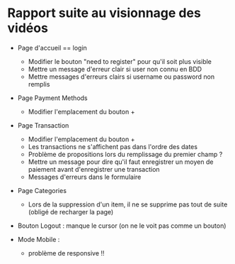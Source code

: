 # Rapport suite au visionnage des vidéos

- Page d'accueil == login

  - Modifier le bouton "need to register" pour qu'il soit plus visible
  - Mettre un message d'erreur clair si user non connu en BDD
  - Mettre messages d'erreurs clairs si username ou password non remplis

- Page Payment Methods

  - Modifier l'emplacement du bouton +

- Page Transaction

  - Modifier l'emplacement du bouton +
  - Les transactions ne s'affichent pas dans l'ordre des dates
  - Problème de propositions lors du remplissage du premier champ ?
  - Mettre un message pour dire qu'il faut enregistrer un moyen de paiement avant d'enregistrer une transaction
  - Messages d'erreurs dans le formulaire

- Page Categories

  - Lors de la suppression d'un item, il ne se supprime pas tout de suite (obligé de recharger la page)

- Bouton Logout : manque le cursor (on ne le voit pas comme un bouton)

- Mode Mobile :
  - problème de responsive !!
